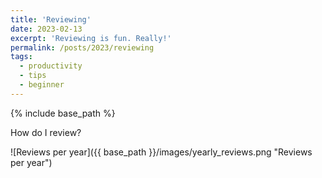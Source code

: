 ```yaml
---
title: 'Reviewing'
date: 2023-02-13
excerpt: 'Reviewing is fun. Really!'
permalink: /posts/2023/reviewing
tags:
  - productivity
  - tips
  - beginner
---
```


{% include base_path %}

How do I review?

![Reviews per year]({{ base_path }}/images/yearly_reviews.png "Reviews per year")